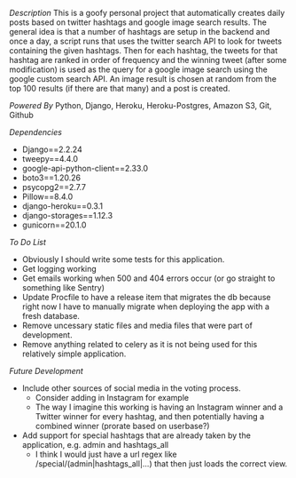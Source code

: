 
*Description*
This is a goofy personal project that automatically creates daily posts based on twitter hashtags and google image search results. The general idea is that a number of hashtags are setup in the backend and once a day, a script runs that uses the twitter search API to look for tweets containing the given hashtags. Then for each hashtag, the tweets for that hashtag are ranked in order of frequency and the winning tweet (after some modification) is used as the query for a google image search using the google custom search API. An image result is chosen at random from the top 100 results (if there are that many) and a post is created. 

*Powered By*
Python, Django, Heroku, Heroku-Postgres, Amazon S3, Git, Github 

*Dependencies*
- Django==2.2.24
- tweepy==4.4.0
- google-api-python-client==2.33.0
- boto3==1.20.26
- psycopg2==2.7.7
- Pillow==8.4.0
- django-heroku==0.3.1
- django-storages==1.12.3
- gunicorn==20.1.0

*To Do List*
- Obviously I should write some tests for this application. 
- Get logging working
- Get emails working when 500 and 404 errors occur (or go straight to something like Sentry)
- Update Procfile to have a release item that migrates the db because right now I have to manually migrate when deploying the app with a fresh database. 
- Remove uncessary static files and media files that were part of development. 
- Remove anything related to celery as it is not being used for this relatively simple application. 


*Future Development*
- Include other sources of social media in the voting process. 
	- Consider adding in Instagram for example
	- The way I imagine this working is having an Instagram winner and a Twitter winner for every hashtag, and then potentially having a combined winner (prorate based on userbase?)
- Add support for special hashtags that are already taken by the application, e.g. admin and hashtags_all
	- I think I would just have a url regex like /special/(admin|hashtags_all|...) that then just loads the correct view. 